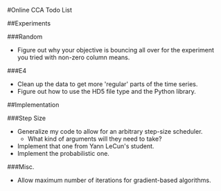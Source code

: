 #Online CCA Todo List

##Experiments

###Random
* Figure out why your objective is bouncing all over for the experiment you tried with non-zero column means.

###E4
* Clean up the data to get more 'regular' parts of the time series.
* Figure out how to use the HD5 file type and the Python library.

##Implementation

###Step Size
* Generalize my code to allow for an arbitrary step-size scheduler.
    * What kind of arguments will they need to take?
* Implement that one from Yann LeCun's student.
* Implement the probabilistic one.

###Misc.
* Allow maximum number of iterations for gradient-based algorithms.
